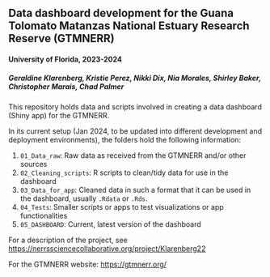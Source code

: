 ## Data dashboard development for the Guana Tolomato Matanzas National Estuary Research Reserve (GTMNERR)
#### University of Florida, 2023-2024
##### Geraldine Klarenberg, Kristie Perez, Nikki Dix, Nia Morales, Shirley Baker, Christopher Marais, Chad Palmer

This repository holds data and scripts involved in creating a data dashboard (Shiny app) for the GTMNERR.

In its current setup (Jan 2024, to be updated into different development and deployment environments), the folders hold the following information:
1. `01_Data_raw`: Raw data as received from the GTMNERR and/or other sources
2. `02_Cleaning_scripts`: R scripts to clean/tidy data for use in the dashboard
3. `03_Data_for_app`: Cleaned data in such a format that it can be used in the dashboard, usually `.Rdata` or `.Rds`.
4. `04_Tests`: Smaller scripts or apps to test visualizations or app functionalities
5. `05_DASHBOARD`: Current, latest version of the dashboard

For a description of the project, see https://nerrssciencecollaborative.org/project/Klarenberg22

For the GTMNERR website: https://gtmnerr.org/
